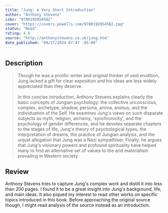 ```yaml
---
title: "Jung: A Very Short Introduction"
author: "Anthony Stevens"
isbn: "9780192854582"
cover: "https://covers.powells.com/9780192854582.jpg"
status: "Read"
rating: 4.8
source: "http://anthonystevens.co.uk/jung.htm"
date_published: "09/27/2024 07:47 -05:00"
---
```


## Description

> Though he was a prolific writer and original thinker of vast erudition, Jung lacked a gift for clear exposition and his ideas are less widely appreciated than they deserve.   
> <br>
> In this concise introduction, Anthony Stevens explains clearly the basic concepts of Jungian psychology: the collective unconscious, complex, archetype, shadow, persona, anima, animus, and the individuation of the Self. He examines Jung's views on such disparate subjects as myth, religion, alchemy, 'synchronicity', and the psychology of gender differences, and he devotes separate chapters to the stages of life, Jung's theory of psychological types, the interpretation of dreams, the practice of Jungian analysis, and the unjust allegation that Jung was a Nazi sympathiser. Finally, he argues that Jung's visionary powers and profound spirituality have helped many to find an alternative set of values to the arid materialism prevailing in Western society.

## Review

Anthony Stevens tries to capture Jung's complex work and distill it into less than 200 pages. I found it to be a great insight into Jung's background, life, and main ideas. It also piqued my interest to read other works on specific topics introduced in this book. Before approaching the original source though, I might read analysis of the source instead as an introduction. 